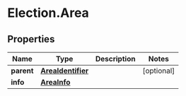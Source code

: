 # Election.Area

## Properties
Name | Type | Description | Notes
------------ | ------------- | ------------- | -------------
**parent** | [**AreaIdentifier**](AreaIdentifier.md) |  | [optional] 
**info** | [**AreaInfo**](AreaInfo.md) |  | 


